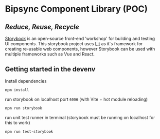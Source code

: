 # Bipsync Component Library (POC)

## _Reduce, Reuse, Recycle_

[Storybook] is an open-source front-end 'workshop' for building and testing UI components.
This storybook project uses [Lit] as it's framework for creating re-usable web components, however Storybook can be used with multiple frameworks such as Vue and React.

## Getting started in the devenv

Install dependencies

```sh
npm install
```

run storybook on localhost port `6006` (with Vite + hot module reloading)

```sh
npm run storybook
```

run unit test runner in terminal (storybook must be running on localhost for this to work)

```sh
npm run test-storybook
```

[//]: #
[Storybook]: https://storybook.js.org/docs
[Lit]: https://lit.dev/docs/
